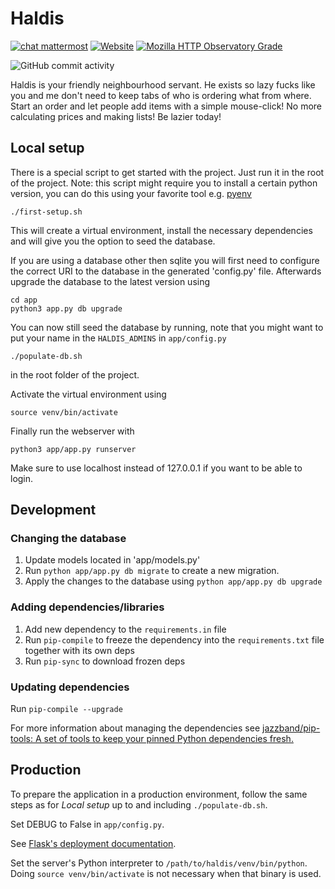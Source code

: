 Haldis
=======
[![chat mattermost](https://img.shields.io/badge/chat-mattermost-blue.svg)](https://mattermost.zeus.gent/zeus/channels/haldis)
[![Website](https://img.shields.io/website/https/haldis.zeus.gent.svg)](https://haldis.zeus.gent)
[![Mozilla HTTP Observatory Grade](https://img.shields.io/mozilla-observatory/grade-score/haldis.zeus.gent.svg?publish)](https://observatory.mozilla.org/analyze/haldis.zeus.gent)

![GitHub commit activity](https://img.shields.io/github/commit-activity/y/zeuswpi/haldis.svg)

Haldis is your friendly neighbourhood servant. He exists so lazy fucks like you and me don't need to keep tabs of who is ordering what from where.
Start an order and let people add items with a simple mouse-click!
No more calculating prices and making lists!
Be lazier today!

## Local setup

There is a special script to get started with the project. Just run it in the root of the project.
Note: this script might require you to install a certain python version, you can do this using your favorite tool e.g. [pyenv](https://github.com/pyenv/pyenv#simple-python-version-management-pyenv)

	./first-setup.sh

This will create a virtual environment, install the necessary dependencies and will give you the option to seed the database.

If you are using a database other then sqlite you will first need to configure the correct URI to the database in the generated 'config.py' file.
Afterwards upgrade the database to the latest version using

	cd app
	python3 app.py db upgrade

You can now still seed the database by running, note that you might want to put your name in the `HALDIS_ADMINS` in `app/config.py`

	./populate-db.sh

in the root folder of the project.


Activate the virtual environment using

	source venv/bin/activate

Finally run the webserver with

	python3 app/app.py runserver

Make sure to use localhost instead of 127.0.0.1 if you want to be able to login.

## Development

### Changing the database

1. Update models located in 'app/models.py'
2. Run `python app/app.py db migrate` to create a new migration.
3. Apply the changes to the database using `python app/app.py db upgrade`

### Adding dependencies/libraries

1. Add new dependency to the `requirements.in` file
2. Run `pip-compile` to freeze the dependency into the `requirements.txt` file together with its own deps
3. Run `pip-sync` to download frozen deps

### Updating dependencies
Run `pip-compile --upgrade`

For more information about managing the dependencies see [jazzband/pip-tools: A set of tools to keep your pinned Python dependencies fresh.](https://github.com/jazzband/pip-tools)

## Production
To prepare the application in a production environment, follow the same steps as for *Local setup* up to and including `./populate-db.sh`.

Set DEBUG to False in `app/config.py`.

See [Flask's deployment documentation](https://flask.palletsprojects.com/en/1.1.x/deploying/#self-hosted-options).

Set the server's Python interpreter to `/path/to/haldis/venv/bin/python`. Doing `source venv/bin/activate` is not necessary when that binary is used.
